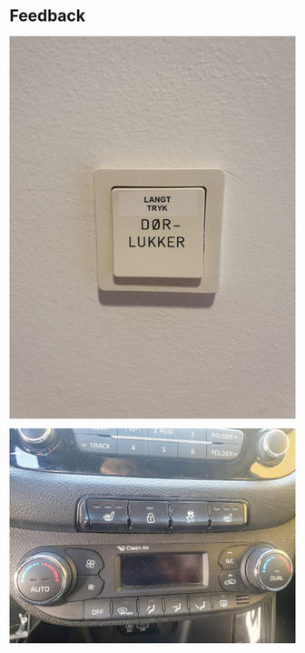 # Feedback

![Dårlig feedback](./assets/feedback-langttryk.jpg)

![God feedback](./assets/visibility-feedback-good.png)